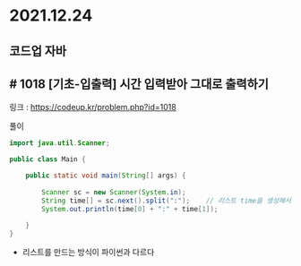 # 2021.12.24

## 코드업 자바

## # 1018 [기초-입출력] 시간 입력받아 그대로 출력하기

링크 : https://codeup.kr/problem.php?id=1018





풀이

```java
import java.util.Scanner;

public class Main {

	public static void main(String[] args) {
	
		Scanner sc = new Scanner(System.in);
		String time[] = sc.next().split(":");    // 리스트 time을 생성해서 입력값을 추가해주는 과정
		System.out.println(time[0] + ":" + time[1]);
		
	}
}
```



* 리스트를 만드는 방식이 파이썬과 다르다